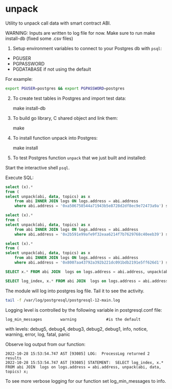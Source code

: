 # unpack

Utility to unpack call data with smart contract ABI.

WARNING: Inputs are written to log file for now. Make sure to run make install-db (fixed some .csv files)

1. Setup environment variables to connect to your Postgres db with
   `psql`:

- PGUSER
- PGPASSWORD
- PGDATABASE if not using the default

For example:

```bash
export PGUSER=postgres && export PGPASSWORD=postgres
```

2. To create test tables in Postgres and import test data:

    make install-db

3. To build go library, C shared object and link them:

    make

4. To install function unpack into Postgres:

    make install

5. To test Postgres function `unpack` that we just built and installed:

Start the interactive shell `psql`.

Execute SQL:

```sql
select (x).* 
from (
select unpack(abi, data, topics) as x
	from abi INNER JOIN logs ON logs.address = abi.address 
	where abi.address = '0xa506758544a71943b5e8728d2df8ec9e72473a9a') sub;

select (x).* 
from (
select unpack(abi, data, topics) as x
	from abi INNER JOIN logs ON logs.address = abi.address 
	where abi.address = '0x2b591e99afe9f32eaa6214f7b7629768c40eeb39') sub;

select (x).* 
from (
select unpack(abi, data, topics) as x
	from abi INNER JOIN logs ON logs.address = abi.address 
	where abi.address = '0x8007aa43792a392b221dc091bdb2191e5ff626d1') sub;

SELECT x.* FROM abi JOIN  logs on logs.address = abi.address, unpack(abi, data, topics) x;

SELECT log_index, x.* FROM abi JOIN  logs on logs.address = abi.address, unpack(abi, data, topics) x;
```

The module will log into postgres log file. Tail it to see the activity.

```bash
tail -f /var/log/postgresql/postgresql-12-main.log
```

Logging level is controlled by the following variable in postgresql.conf file:

````
log_min_messages		warning  			#is the default
````

with levels: debug5, debug4, debug3, debug2, debug1, info, notice, warning, error, log, fatal, panic

Observe log output from our function:

```
2022-10-28 15:53:54.747 AST [93085] LOG:  ProcessLog returned 2 results
2022-10-28 15:53:54.747 AST [93085] STATEMENT:  SELECT log_index, x.* FROM abi JOIN  logs on logs.address = abi.address, unpack(abi, data, topics) x;
```

To see more verbose logging for our function set log_min_messages to info.